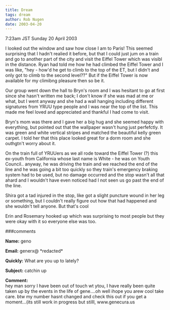 ```yaml
---
title: Dream
tags: dream
author: Rob Nugen
date: 2003-04-20
---
```


<p class=date>7:23am JST Sunday 20 April 2003</p>

<p class=dream>I looked out the window and saw how close I am to
Paris!  This seemed surprising that I hadn't realied it before, but
that I could just jum on a train and go to another part of the city
and visit the Eiffel Tower which was visibl in the distance.  Ryan had
told me how he had climbed the Eiffel Tower and I was like, "hey -
how'd he get to climb to the top of the ET, but I didn't and only got
to climb to the second level??" But if the Eiffel Tower is now
available for my climibng pleasure then so be it.</p>

<p class=dream>Our group went down the hall to Bryn's room and I was
hesitant to go at first since she hasn't written me back; I don't know
if she was mad at me or what, but I went anyway and she had a wall
hanging including different signatures from YRUU type people and I was
near the top of the list.  This made me feel loved and appreciated and
thankful I had come to visit.</p>

<p class=dream>Bryn's mom was there and I gave her a big hug and she
seemed happy with everything, but pointed out that the wallpaper
wasn't hung just perfefctly.  It was green and white vertical stripes
and matched the beautiful kelly green carpet.  I told her that this
place looked great for a dorm room and she outhgtn't worry about it.</p>

<p class=dream>On the train full of YRUUers as we all rode toward the
Eiffel Tower (?) this ex-youth from California whose last name is
White - he was on Youth Council..  anyway, he was driving the train
and we reached the end of the line and he was going a bit too quickly
so they train's emergency braking system had to be used, but no damage
occurred and the stop wasn't all that ahard and I wouldn't have even
noticed had I not seen us go past the end of the line.</p>

<p class=dream>Shira got a tad injured in the stop, like got a slight
puncture wound in her leg or something, but I couldn't really figure
out how that had happened and she wouldn't tell anyone.  But that's cool</p>

<p class=dream>Erin and Rosemary hooked up which was surprising to
most people but they were okay with it so everyone else was too.</p>

###comments


<p><b>Name:</b> geno

<p><b>Email:</b> generx@ *redacted*

<p><b>Quickly:</b> What are you up to lately?

<p><b>Subject:</b> catchin up

<p><b>Comment:</b>
<br>hey man sorry I have been out of touch wt ytou, I have really been quite taken up by the events in the life of gene....oh well ihope you arew cool take care.  btw my number hasnt changed and check this out if you get a moment...(its still work in progress but stilll,   www.genecura.us

